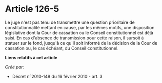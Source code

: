# Article 126-5

Le juge n'est pas tenu de transmettre une question prioritaire de constitutionnalité mettant en cause, par les mêmes motifs,
une disposition législative dont la Cour de cassation ou le Conseil constitutionnel est déjà saisi. En cas d'absence de
transmission pour cette raison, il sursoit à statuer sur le fond, jusqu'à ce qu'il soit informé de la décision de la Cour de
cassation ou, le cas échéant, du Conseil constitutionnel.

**Liens relatifs à cet article**

_Créé par_:

  - Décret n°2010-148 du 16 février 2010 - art. 3
